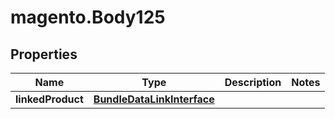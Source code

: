 # magento.Body125

## Properties
Name | Type | Description | Notes
------------ | ------------- | ------------- | -------------
**linkedProduct** | [**BundleDataLinkInterface**](BundleDataLinkInterface.md) |  | 



